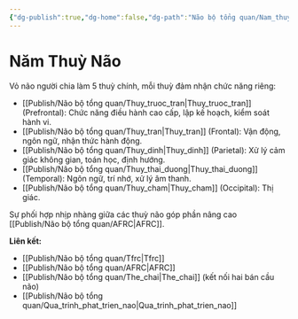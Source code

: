 ```yaml
---
{"dg-publish":true,"dg-home":false,"dg-path":"Não bộ tổng quan/Nam_thuy_nao.md","permalink":"/nao-bo-tong-quan/nam-thuy-nao/","dgPassFrontmatter":true,"noteIcon":"","created":"2025-01-01T22:47:22.288+07:00","updated":"2025-01-05T09:08:43.901+07:00"}
---
```


# Năm Thuỳ Não

Vỏ não người chia làm 5 thuỳ chính, mỗi thuỳ đảm nhận chức năng riêng:

- [[Publish/Não bộ tổng quan/Thuy_truoc_tran\|Thuy_truoc_tran]] (Prefrontal): Chức năng điều hành cao cấp, lập kế hoạch, kiểm soát hành vi.
- [[Publish/Não bộ tổng quan/Thuy_tran\|Thuy_tran]] (Frontal): Vận động, ngôn ngữ, nhận thức hành động.
- [[Publish/Não bộ tổng quan/Thuy_dinh\|Thuy_dinh]] (Parietal): Xử lý cảm giác không gian, toán học, định hướng.
- [[Publish/Não bộ tổng quan/Thuy_thai_duong\|Thuy_thai_duong]] (Temporal): Ngôn ngữ, trí nhớ, xử lý âm thanh.
- [[Publish/Não bộ tổng quan/Thuy_cham\|Thuy_cham]] (Occipital): Thị giác.

Sự phối hợp nhịp nhàng giữa các thuỳ não góp phần nâng cao [[Publish/Não bộ tổng quan/AFRC\|AFRC]].

**Liên kết:**
- [[Publish/Não bộ tổng quan/Tfrc\|Tfrc]]
- [[Publish/Não bộ tổng quan/AFRC\|AFRC]]
- [[Publish/Não bộ tổng quan/The_chai\|The_chai]] (kết nối hai bán cầu não)
- [[Publish/Não bộ tổng quan/Qua_trinh_phat_trien_nao\|Qua_trinh_phat_trien_nao]]